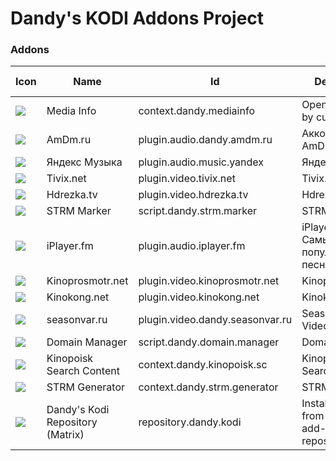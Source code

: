 # Dandy's KODI Addons Project
### Addons
|Icon|Name|Id|Description|Latest version|MD5|
|---|---|---|---|---|---|
|![](addons/zip/context.dandy.mediainfo/icon.png?raw=true)|Media Info|context.dandy.mediainfo|Open Media Info by current Item|[2.0.2](addons/zip/context.dandy.mediainfo/context.dandy.mediainfo-2.0.2.zip?raw=true)|`67ff00d7c54412fc6939344719ed3e1f`|
|![](addons/zip/plugin.audio.dandy.amdm.ru/icon.png?raw=true)|AmDm.ru|plugin.audio.dandy.amdm.ru|Аккорды от AmDm.ru|[2.0.2](addons/zip/plugin.audio.dandy.amdm.ru/plugin.audio.dandy.amdm.ru-2.0.2.zip?raw=true)|`1c260b3ee1d4be9983fb2a0dac324c63`|
|![](addons/zip/plugin.audio.music.yandex/icon.png?raw=true)|Яндекс Музыка|plugin.audio.music.yandex|Яндекс Музыка|[0.1.4](addons/zip/plugin.audio.music.yandex/plugin.audio.music.yandex-0.1.4.zip?raw=true)|`c724f61fcdc22c14aeb6035b8f224b31`|
|![](addons/zip/plugin.video.tivix.net/icon.png?raw=true)|Tivix.net|plugin.video.tivix.net|Tivix.net|[3.0.2](addons/zip/plugin.video.tivix.net/plugin.video.tivix.net-3.0.2.zip?raw=true)|`bd9dc61509274446032c7951739553e4`|
|![](addons/zip/plugin.video.hdrezka.tv/icon.png?raw=true)|Hdrezka.tv|plugin.video.hdrezka.tv|Hdrezka.tv|[3.2.2](addons/zip/plugin.video.hdrezka.tv/plugin.video.hdrezka.tv-3.2.2.zip?raw=true)|`5ddb232dd99c0183305eb2c5b10fa3af`|
|![](addons/zip/script.dandy.strm.marker/icon.png?raw=true)|STRM Marker|script.dandy.strm.marker|STRM Marker|[2.0.0](addons/zip/script.dandy.strm.marker/script.dandy.strm.marker-2.0.0.zip?raw=true)|`7d560c96ff9b08e2dec0add0db0409d2`|
|![](addons/zip/plugin.audio.iplayer.fm/icon.png?raw=true)|iPlayer.fm|plugin.audio.iplayer.fm|iPlayer.fm - Самые популярые песни|[3.0.1](addons/zip/plugin.audio.iplayer.fm/plugin.audio.iplayer.fm-3.0.1.zip?raw=true)|`9753910a7e9079622e9a54dab95ed294`|
|![](addons/zip/plugin.video.kinoprosmotr.net/icon.png?raw=true)|Kinoprosmotr.net|plugin.video.kinoprosmotr.net|Kinoprosmotr.net|[3.0.0](addons/zip/plugin.video.kinoprosmotr.net/plugin.video.kinoprosmotr.net-3.0.0.zip?raw=true)|`9eb73856fc321ce9e9337914e219212a`|
|![](addons/zip/plugin.video.kinokong.net/icon.png?raw=true)|Kinokong.net|plugin.video.kinokong.net|Kinokong.net|[2.0.6](addons/zip/plugin.video.kinokong.net/plugin.video.kinokong.net-2.0.6.zip?raw=true)|`50d97535da18303ede230830be71fdc9`|
|![](addons/zip/plugin.video.dandy.seasonvar.ru/icon.png?raw=true)|seasonvar.ru|plugin.video.dandy.seasonvar.ru|Seasovar.ru Kodi Video Addon|[2.0.4](addons/zip/plugin.video.dandy.seasonvar.ru/plugin.video.dandy.seasonvar.ru-2.0.4.zip?raw=true)|`7568b6c16853b4dedb852fb7b73c1fab`|
|![](addons/zip/script.dandy.domain.manager/icon.png?raw=true)|Domain Manager|script.dandy.domain.manager|Domain Manager|[2.0.0](addons/zip/script.dandy.domain.manager/script.dandy.domain.manager-2.0.0.zip?raw=true)|`762fd48864965c1355cca7bf0c69a8d4`|
|![](addons/zip/context.dandy.kinopoisk.sc/icon.png?raw=true)|Kinopoisk Search Content|context.dandy.kinopoisk.sc|Kinopoisk Search Content|[3.0.1](addons/zip/context.dandy.kinopoisk.sc/context.dandy.kinopoisk.sc-3.0.1.zip?raw=true)|`2a42144752cbd501d988f7de1afee79f`|
|![](addons/zip/context.dandy.strm.generator/icon.png?raw=true)|STRM Generator|context.dandy.strm.generator|STRM Generator|[2.0.0](addons/zip/context.dandy.strm.generator/context.dandy.strm.generator-2.0.0.zip?raw=true)|`4d358fd4d806ec6c64e4fbbaa3396a32`|
|![](addons/zip/repository.dandy.kodi/icon.png?raw=true)|Dandy's Kodi Repository (Matrix)|repository.dandy.kodi|Install Add-ons from Dandy add-on repository|[2.1.0](addons/zip/repository.dandy.kodi/repository.dandy.kodi-2.1.0.zip?raw=true)|`14640627d4ee36d5e4df8f7f2e0b8bdd`|
